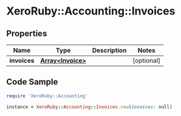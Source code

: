 # XeroRuby::Accounting::Invoices

## Properties

Name | Type | Description | Notes
------------ | ------------- | ------------- | -------------
**invoices** | [**Array&lt;Invoice&gt;**](Invoice.md) |  | [optional] 

## Code Sample

```ruby
require 'XeroRuby::Accounting'

instance = XeroRuby::Accounting::Invoices.new(invoices: null)
```


